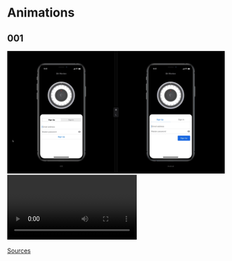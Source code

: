 # Animations

## 001

![animation.img](/01%20-%20design/animation/001/animation%20-%2001.gif)
![animation.img](/01%20-%20design/animation/001/animation%20-%2001.mp4)

[Sources](/01%20-%20design/animation/001/)
